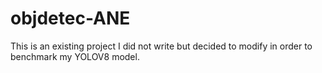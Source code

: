 # objdetec-ANE
This is an existing project I did not write but decided to modify in order to benchmark my YOLOV8 model.

